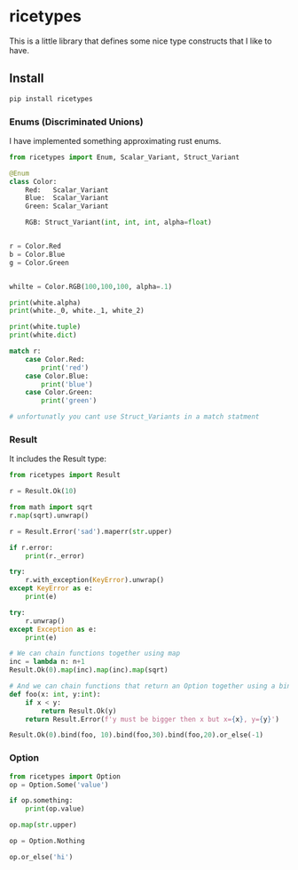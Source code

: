 # ricetypes

This is a little library that defines some nice type constructs that I like to have.

## Install

```sh
pip install ricetypes
```

### Enums (Discriminated Unions)

I have implemented something approximating rust enums.

``` python
from ricetypes import Enum, Scalar_Variant, Struct_Variant

@Enum
class Color:
    Red:   Scalar_Variant
    Blue:  Scalar_Variant
    Green: Scalar_Variant

    RGB: Struct_Variant(int, int, int, alpha=float)


r = Color.Red
b = Color.Blue
g = Color.Green


whilte = Color.RGB(100,100,100, alpha=.1)

print(white.alpha)
print(white._0, white._1, white_2)

print(white.tuple)
print(white.dict)

match r:
    case Color.Red:
        print('red')
    case Color.Blue:
        print('blue')
    case Color.Green:
        print('green')

# unfortunatly you cant use Struct_Variants in a match statment

```

### Result 

It includes the Result type:
``` python
from ricetypes import Result

r = Result.Ok(10)

from math import sqrt
r.map(sqrt).unwrap()

r = Result.Error('sad').maperr(str.upper)

if r.error:
    print(r._error)

try:
    r.with_exception(KeyError).unwrap()
except KeyError as e:
    print(e)

try:
    r.unwrap()
except Exception as e:
    print(e)

# We can chain functions together using map
inc = lambda n: n+1
Result.Ok(0).map(inc).map(inc).map(sqrt)

# And we can chain functions that return an Option together using a bind
def foo(x: int, y:int):
    if x < y:
        return Result.Ok(y)
    return Result.Error(f'y must be bigger then x but x={x}, y={y}')

Result.Ok(0).bind(foo, 10).bind(foo,30).bind(foo,20).or_else(-1)
```


### Option
``` python
from ricetypes import Option
op = Option.Some('value')

if op.something:
    print(op.value)

op.map(str.upper)

op = Option.Nothing

op.or_else('hi')

```


